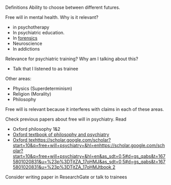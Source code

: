 Definitions
 Ability to choose between different futures.

Free will in mental health. 
Why is it relevant? 
- in psychotherapy
- In psychiatric education. 
- In [forensics](https://scholar.google.com/scholar?hl=en&as_sdt=0%2C5&q=free+will+psychiatry+&btnG=#d=gs_qabs&t=1675800857710&u=%23p%3Dgu8_7okpKmgJ)
- Neuroscience 
- In addictions 

Relevance for psychiatric training? Why am I talking about this?
- Talk that I listened to as trainee

Other areas:
- Physics (Superdeterminism)
- Religion (Morality)
- Philosophy

Free will is relevant because it interferes with claims in each of these areas. 

Check previous papers about free will in psychiatry. 
Read
- Oxford philosophy 1&2
- [Oxford textbook of philosophy and psychiatry](https://scholar.google.com/scholar?hl=en&as_sdt=0%2C5&q=free+will+psychiatry+&btnG=#d=gs_qabs&t=1675800930310&u=%23p%3DVbmzvA6id5wJ)
- [Oxford texhttps://scholar.google.com/scholar?start=10&q=free+will+psychiatry+&hl=enhttps://scholar.google.com/scholar?start=10&q=free+will+psychiatry+&hl=en&as_sdt=0,5#d=gs_qabs&t=1675801020831&u=%23p%3DTjtZA_17oHMJ&as_sdt=0,5#d=gs_qabs&t=1675801020831&u=%23p%3DTjtZA_17oHMJtbook 2](https://scholar.google.com/scholar?start=10&q=free+will+psychiatry+&hl=en&as_sdt=0,5#d=gs_qabs&t=1675801020831&u=%23p%3DTjtZA_17oHMJ)

Consider writing paper in ResearchGate or talk to trainees 







